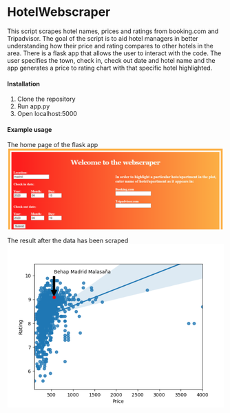 # HotelWebscraper

This script scrapes hotel names, prices and ratings from booking.com and Tripadvisor. The goal of the script is to aid hotel managers in better understanding how their price and rating compares to other hotels in the area.
There is a flask app that allows the user to interact with the code. The user specifies the town, check in, check out date and hotel name and the app generates a price to rating chart with that specific hotel highlighted.

#### Installation

1. Clone the repository
2. Run app.py
3. Open localhost:5000


#### Example usage

The home page of the flask app
<img src="HotelScraper1.PNG" alt="drawing" width="800"/>

The result after the data has been scraped
<img src="static/images/madridbooking.png" alt="drawing" width="800"/>
